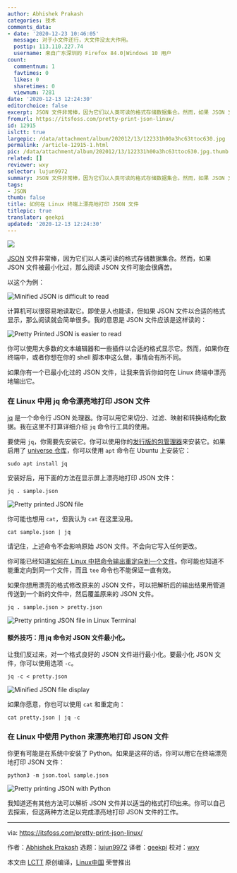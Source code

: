 ```yaml
---
author: Abhishek Prakash
categories: 技术
comments_data:
- date: '2020-12-23 10:46:05'
  message: 对于小文件还行，大文件没太大作用。
  postip: 113.110.227.74
  username: 来自广东深圳的 Firefox 84.0|Windows 10 用户
count:
  commentnum: 1
  favtimes: 0
  likes: 0
  sharetimes: 0
  viewnum: 7281
date: '2020-12-13 12:24:30'
editorchoice: false
excerpt: JSON 文件非常棒，因为它们以人类可读的格式存储数据集合。然而，如果 JSON 文件被最小化过，那么阅读 JSON 文件可能会很痛苦。
fromurl: https://itsfoss.com/pretty-print-json-linux/
id: 12915
islctt: true
largepic: /data/attachment/album/202012/13/122331h00a3hc63ttoc630.jpg
permalink: /article-12915-1.html
pic: /data/attachment/album/202012/13/122331h00a3hc63ttoc630.jpg.thumb.jpg
related: []
reviewer: wxy
selector: lujun9972
summary: JSON 文件非常棒，因为它们以人类可读的格式存储数据集合。然而，如果 JSON 文件被最小化过，那么阅读 JSON 文件可能会很痛苦。
tags:
- JSON
thumb: false
title: 如何在 Linux 终端上漂亮地打印 JSON 文件
titlepic: true
translator: geekpi
updated: '2020-12-13 12:24:30'
---
```


![](/data/attachment/album/202012/13/122331h00a3hc63ttoc630.jpg)


[JSON](https://www.json.org) 文件非常棒，因为它们以人类可读的格式存储数据集合。然而，如果 JSON 文件被最小化过，那么阅读 JSON 文件可能会很痛苦。


以这个为例：


![Minified JSON is difficult to read](/data/attachment/album/202012/13/122430wqgtp1gjtot17gs0.png)


计算机可以很容易地读取它。即使是人也能读，但如果 JSON 文件以合适的格式显示，那么阅读就会简单很多。我的意思是 JSON 文件应该是这样读的：


![Pretty Printed JSON is easier to read](/data/attachment/album/202012/13/122430nliz1tiujd15jklk.png)


你可以使用大多数的文本编辑器和一些插件以合适的格式显示它。然而，如果你在终端中，或者你想在你的 shell 脚本中这么做，事情会有所不同。


如果你有一个已最小化过的 JSON 文件，让我来告诉你如何在 Linux 终端中漂亮地输出它。


### 在 Linux 中用 jq 命令漂亮地打印 JSON 文件


[jq](https://stedolan.github.io/jq/) 是一个命令行 JSON 处理器。你可以用它来切分、过滤、映射和转换结构化数据。我在这里不打算详细介绍 `jq` 命令行工具的使用。


要使用 `jq`，你需要先安装它。你可以使用你的[发行版的包管理器](https://itsfoss.com/package-manager/)来安装它。如果启用了 [universe 仓库](https://itsfoss.com/ubuntu-repositories/)，你可以使用 `apt` 命令在 Ubuntu 上安装它：



```
sudo apt install jq

```

安装好后，用下面的方法在显示屏上漂亮地打印 JSON 文件：



```
jq . sample.json

```

![Pretty printed JSON file](/data/attachment/album/202012/13/122430m19h7vehhbokkkzb.png)


你可能也想用 `cat`，但我认为 `cat` 在这里没用。



```
cat sample.json | jq

```

请记住，上述命令不会影响原始 JSON 文件。不会向它写入任何更改。


你可能已经知道[如何在 Linux 中把命令输出重定向到一个文件](https://itsfoss.com/save-command-output-to-file-linux/)。你可能也知道不能重定向到同一个文件，而且 `tee` 命令也不能保证一直有效。


如果你想用漂亮的格式修改原来的 JSON 文件，可以把解析后的输出结果用管道传送到一个新的文件中，然后覆盖原来的 JSON 文件。



```
jq . sample.json > pretty.json

```

![Pretty printing JSON file in Linux Terminal](/data/attachment/album/202012/13/122431nptpmd9auttx96p9.png)


#### 额外技巧：用 jq 命令对 JSON 文件最小化。


让我们反过来，对一个格式良好的 JSON 文件进行最小化。要最小化 JSON 文件，你可以使用选项 `-c`。



```
jq -c < pretty.json

```

![Minified JSON file display](/data/attachment/album/202012/13/122431ikfdfdwf4m3wmlk1.png)


如果你愿意，你也可以使用 `cat` 和重定向：



```
cat pretty.json | jq -c

```

### 在 Linux 中使用 Python 来漂亮地打印 JSON 文件


你更有可能是在系统中安装了 Python。如果是这样的话，你可以用它在终端漂亮地打印 JSON 文件：



```
python3 -m json.tool sample.json

```

![Pretty printing JSON with Python](/data/attachment/album/202012/13/122431pkd8ppj4js8duzds.png)


我知道还有其他方法可以解析 JSON 文件并以适当的格式打印出来。你可以自己去探索，但这两种方法足以完成漂亮地打印 JSON 文件的工作。




---


via: <https://itsfoss.com/pretty-print-json-linux/>


作者：[Abhishek Prakash](https://itsfoss.com/author/abhishek/) 选题：[lujun9972](https://github.com/lujun9972) 译者：[geekpi](https://github.com/geekpi) 校对：[wxy](https://github.com/wxy)


本文由 [LCTT](https://github.com/LCTT/TranslateProject) 原创编译，[Linux中国](https://linux.cn/) 荣誉推出